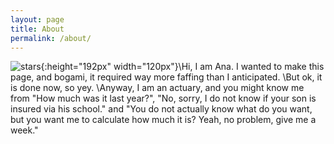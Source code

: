 ```yaml
---
layout: page
title: About
permalink: /about/
---
```


![stars](/david_bowman_1920x1200.jpeg.jpg){:height="192px" width="120px"}\Hi, I am Ana. I wanted to make this page, and bogami, it required way more faffing than I anticipated. \But ok, it is done now, so yey. \Anyway, I am an actuary, and you might know me from "How much was it last year?", "No, sorry, I do not know if your son is insured via his school." and "You do not actually know what do you want, but you want me to calculate how much it is? Yeah, no problem, give me a week." 
